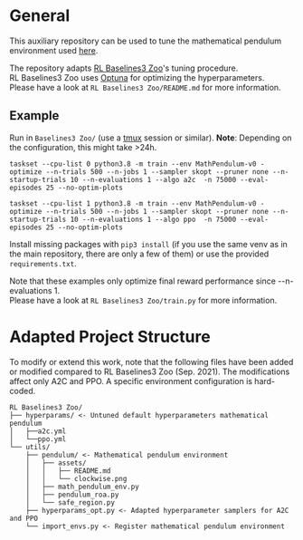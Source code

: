 # General
This auxiliary repository can be used to tune the mathematical pendulum environment used [here](https://github.com/MarlonMueller/stable-baselines3-contrib/tree/feat/safety-wrappers).

The repository adapts [RL Baselines3 Zoo](https://github.com/DLR-RM/rl-baselines3-zoo)'s tuning procedure.<br />
RL Baselines3 Zoo uses [Optuna](https://optuna.org) for optimizing the hyperparameters.<br />
Please have a look at `RL Baselines3 Zoo/README.md` for more information.<br />


## Example

Run in ``Baselines3 Zoo/`` (use a [tmux](https://linuxize.com/post/getting-started-with-tmux/) session or similar). **Note**: Depending on the configuration, this might take >24h.

```
taskset --cpu-list 0 python3.8 -m train --env MathPendulum-v0 -optimize --n-trials 500 --n-jobs 1 --sampler skopt --pruner none --n-startup-trials 10 --n-evaluations 1 --algo a2c  -n 75000 --eval-episodes 25 --no-optim-plots
```

```
taskset --cpu-list 1 python3.8 -m train --env MathPendulum-v0 -optimize --n-trials 500 --n-jobs 1 --sampler skopt --pruner none --n-startup-trials 10 --n-evaluations 1 --algo ppo  -n 75000 --eval-episodes 25 --no-optim-plots
```

Install missing packages with `pip3 install` (if you use the same venv as in the main repository, there are only a few of them) or use the provided `requirements.txt`. 

Note that these examples only optimize final reward performance since --n-evaluations 1.<br />
Please have a look at `RL Baselines3 Zoo/train.py` for more information.

# Adapted Project Structure
To modify or extend this work, note that the following files have been added or modified compared to RL Baselines3 Zoo (Sep. 2021). The modifications affect only A2C and PPO. A specific environment configuration is hard-coded.

```
RL Baselines3 Zoo/
├── hyperparams/ <- Untuned default hyperparameters mathematical pendulum
│   ├──a2c.yml
│   └──ppo.yml
└── utils/
    ├── pendulum/ <- Mathematical pendulum environment
    │   ├── assets/
    │   │   ├── README.md
    │   │   └── clockwise.png
    │   ├── math_pendulum_env.py
    │   ├── pendulum_roa.py
    │   └── safe_region.py
    ├── hyperparams_opt.py <- Adapted hyperparameter samplers for A2C and PPO
    └── import_envs.py <- Register mathematical pendulum environment
```

